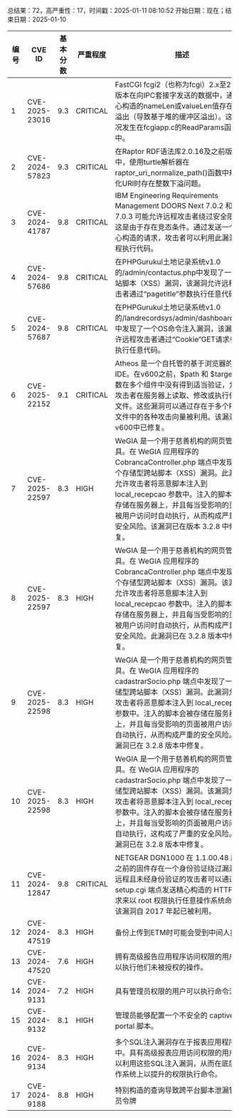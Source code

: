 总结果：72，高严重性：17，时间戳：2025-01-11 08:10:52
开始日期：现在；结束日期：2025-01-10

| 编号 | CVE ID | 基本分数 | 严重程度 | 描述 | 参考资料 |
|-----|--------|------------|----------|-------------|------------|
| 1 | CVE-2025-23016 | 9.3  | CRITICAL | FastCGI fcgi2（也称为fcgi）2.x至2.4.4版本在向IPC套接字发送的数据中，通过精心构造的nameLen或valueLen值存在整数溢出（导致基于堆的缓冲区溢出）。这种情况发生在fcgiapp.c的ReadParams函数中。 | [1]https://github.com/FastCGI-Archives/fcgi2/issues/67 |
| 2 | CVE-2024-57823 | 9.3  | CRITICAL | 在Raptor RDF语法库2.0.16及之前版本中，使用turtle解析器在raptor_uri_normalize_path()函数中规范化URI时存在整数下溢问题。 | [1]https://bugs.debian.org/cgi-bin/bugreport.cgi?bug=1067896<br>[2]https://github.com/dajobe/raptor/issues/70<br>[3]https://github.com/pedrib/PoC/blob/master/fuzzing/raptor-fuzz.md |
| 3 | CVE-2024-41787 | 9.8  | CRITICAL | IBM Engineering Requirements Management DOORS Next 7.0.2 和 7.0.3 可能允许远程攻击者绕过安全限制，这是由于存在竞态条件。通过发送一个精心构造的请求，攻击者可以利用此漏洞远程执行代码。 | [1]https://www.ibm.com/support/pages/node/7180636 |
| 4 | CVE-2024-57686 | 9.8  | CRITICAL | 在PHPGurukul土地记录系统v1.0的/admin/contactus.php中发现了一个跨站脚本（XSS）漏洞，该漏洞允许远程攻击者通过“pagetitle”参数执行任意代码。 | [1]https://github.com/Santoshcyber1/CVE-wirteup/blob/main/Phpgurukul/Land%20record/Reflected%20Cross%20Site%20Scripting.pdf |
| 5 | CVE-2024-57687 | 9.8  | CRITICAL | 在PHPGurukul土地记录系统v1.0的/landrecordsys/admin/dashboard.php中发现了一个OS命令注入漏洞，该漏洞允许远程攻击者通过“Cookie”GET请求参数执行任意代码。 | [1]https://github.com/Santoshcyber1/CVE-wirteup/blob/main/Phpgurukul/Land%20record/Command%20Injection.pdf |
| 6 | CVE-2025-22152 | 9.1  | CRITICAL | Atheos 是一个自托管的基于浏览器的云IDE。在v600之前，$path 和 $target 参数在多个组件中没有得到适当验证，允许攻击者在服务器上读取、修改或执行任意文件。这些漏洞可以通过存在于多个PHP文件中的各种攻击向量被利用。该漏洞在v600中已修复。 | [1]https://github.com/Atheos/Atheos/security/advisories/GHSA-rgjm-6p59-537v |
| 7 | CVE-2025-22597 | 8.3  | HIGH | WeGIA 是一个用于慈善机构的网页管理工具。在 WeGIA 应用程序的 CobrancaController.php 端点中发现了一个存储型跨站脚本（XSS）漏洞。此漏洞允许攻击者将恶意脚本注入到 local_recepcao 参数中。注入的脚本会被存储在服务器上，并且每当受影响的页面被用户访问时自动执行，从而构成严重的安全风险。该漏洞已在版本 3.2.8 中修复。 | [1]https://github.com/LabRedesCefetRJ/WeGIA/security/advisories/GHSA-mgj3-g922-2r9v |
| 8 | CVE-2025-22597 | 8.3  | HIGH | WeGIA 是一个用于慈善机构的网页管理工具。在 WeGIA 应用程序的 CobrancaController.php 端点中发现了一个存储型跨站脚本（XSS）漏洞。该漏洞允许攻击者将恶意脚本注入到 local_recepcao 参数中。注入的脚本会被存储在服务器上，并且每当受影响的页面被用户访问时自动执行，从而构成严重的安全风险。此漏洞已在 3.2.8 版本中修复。 | [1]https://github.com/LabRedesCefetRJ/WeGIA/security/advisories/GHSA-mgj3-g922-2r9v |
| 9 | CVE-2025-22598 | 8.3  | HIGH | WeGIA 是一个用于慈善机构的网页管理工具。在 WeGIA 应用程序的 cadastrarSocio.php 端点中发现了一个存储型跨站脚本（XSS）漏洞。此漏洞允许攻击者将恶意脚本注入到 local_recepcao 参数中。注入的脚本会被存储在服务器上，并且每当受影响的页面被用户访问时自动执行，从而构成严重的安全风险。该漏洞已在 3.2.8 版本中修复。 | [1]https://github.com/LabRedesCefetRJ/WeGIA/security/advisories/GHSA-9x2j-pw3h-p53f |
| 10 | CVE-2025-22598 | 8.3  | HIGH | WeGIA 是一个用于慈善机构的网页管理工具。在 WeGIA 应用程序的 cadastrarSocio.php 端点中发现了一个存储型跨站脚本（XSS）漏洞。该漏洞允许攻击者将恶意脚本注入到 local_recepcao 参数中。注入的脚本会被存储在服务器上，并且每当受影响的页面被用户访问时自动执行，这构成了严重的安全风险。此漏洞已在 3.2.8 版本中修复。 | [1]https://github.com/LabRedesCefetRJ/WeGIA/security/advisories/GHSA-9x2j-pw3h-p53f |
| 11 | CVE-2024-12847 | 9.8  | CRITICAL | NETGEAR DGN1000 在 1.1.00.48 版本之前的固件存在一个身份验证绕过漏洞。远程且未经身份验证的攻击者可以通过向 setup.cgi 端点发送精心构造的 HTTP 请求来以 root 权限执行任意操作系统命令。该漏洞自 2017 年起已被利用。 | [1]https://seclists.org/bugtraq/2013/Jun/8<br>[2]https://vulncheck.com/advisories/netgear-dgn<br>[3]https://www.exploit-db.com/exploits/25978<br>[4]https://www.exploit-db.com/exploits/43055 |
| 12 | CVE-2024-47519 | 8.3  | HIGH | 备份上传到ETM时可能会受到中间人拦截 | [1]https://www.arista.com/en/support/advisories-notices/security-advisory/20454-security-advisory-0105 |
| 13 | CVE-2024-47520 | 7.6  | HIGH | 拥有高级报告应用程序访问权限的用户可以执行他们未被授权的操作。 | [1]https://www.arista.com/en/support/advisories-notices/security-advisory/20454-security-advisory-0105 |
| 14 | CVE-2024-9131 | 7.2  | HIGH | 具有管理员权限的用户可以执行命令注入 | [1]https://www.arista.com/en/support/advisories-notices/security-advisory/20454-security-advisory-0105 |
| 15 | CVE-2024-9132 | 8.1  | HIGH | 管理员能够配置一个不安全的 captive portal 脚本。 | [1]https://www.arista.com/en/support/advisories-notices/security-advisory/20454-security-advisory-0105 |
| 16 | CVE-2024-9134 | 8.3  | HIGH | 多个SQL注入漏洞存在于报表应用程序中。具有高级报表应用访问权限的用户可以利用这些SQL注入漏洞，从而在底层操作系统上以提升的权限执行命令。 | [1]https://www.arista.com/en/support/advisories-notices/security-advisory/20454-security-advisory-0105 |
| 17 | CVE-2024-9188 | 8.8  | HIGH | 特别构造的查询导致跨平台脚本泄漏管理员令牌 | [1]https://www.arista.com/en/support/advisories-notices/security-advisory/20454-security-advisory-0105 |